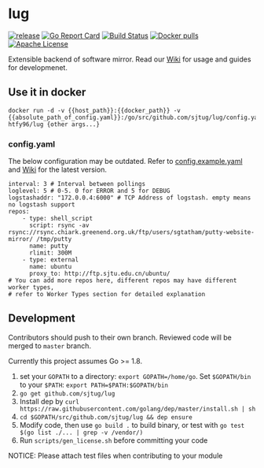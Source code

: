 # lug 
[![release](https://img.shields.io/github/release/sjtug/lug.svg)](https://github.com/sjtug/lug/releases)
[![Go Report Card](https://goreportcard.com/badge/github.com/sjtug/lug)](https://goreportcard.com/report/github.com/sjtug/lug)
[![Build Status](https://travis-ci.org/sjtug/lug.svg)](https://travis-ci.org/sjtug/lug)
[![Docker pulls](https://img.shields.io/docker/pulls/htfy96/lug.svg)](https://hub.docker.com/r/htfy96/lug/)
[![Apache License](https://img.shields.io/github/license/sjtug/lug.svg)](https://github.com/sjtug/lug/blob/master/LICENSE)

Extensible backend of software mirror. Read our [Wiki](https://github.com/sjtug/lug/wiki) for usage and guides for developmenet.

## Use it in docker
```
docker run -d -v {{host_path}}:{{docker_path}} -v {{absolute_path_of_config.yaml}}:/go/src/github.com/sjtug/lug/config.yaml htfy96/lug {other args...}
```

### config.yaml

The below configuration may be outdated. Refer to [config.example.yaml](https://github.com/sjtug/lug/blob/master/config.example.yaml)
and [Wiki](https://github.com/sjtug/lug/wiki/Configuration) for the latest version.

```
interval: 3 # Interval between pollings
loglevel: 5 # 0-5. 0 for ERROR and 5 for DEBUG
logstashaddr: "172.0.0.4:6000" # TCP Address of logstash. empty means no logstash support
repos:
    - type: shell_script
      script: rsync -av rsync://rsync.chiark.greenend.org.uk/ftp/users/sgtatham/putty-website-mirror/ /tmp/putty
      name: putty
      rlimit: 300M
    - type: external
      name: ubuntu
      proxy_to: http://ftp.sjtu.edu.cn/ubuntu/
# You can add more repos here, different repos may have different worker types,
# refer to Worker Types section for detailed explanation
```

## Development

Contributors should push to their own branch. Reviewed code will be merged to `master` branch.

Currently this project assumes Go >= 1.8.

1. set your `GOPATH` to a directory: `export GOPATH=/home/go`. Set `$GOPATH/bin` to your `$PATH`: `export PATH=$PATH:$GOPATH/bin`
2. `go get github.com/sjtug/lug`
3. Install dep by `curl https://raw.githubusercontent.com/golang/dep/master/install.sh | sh`
3. `cd $GOPATH/src/github.com/sjtug/lug && dep ensure`
4. Modify code, then use `go build .` to build binary, or test with `go test $(go list ./... | grep -v /vendor/)`
5. Run `scripts/gen_license.sh` before committing your code

NOTICE: Please attach test files when contributing to your module

